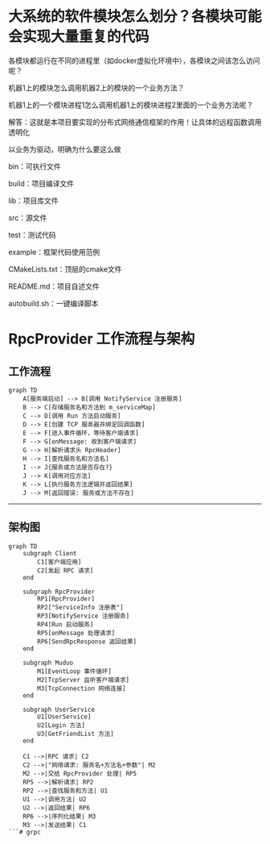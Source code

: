 # 大系统的软件模块怎么划分？各模块可能会实现大量重复的代码

各模块都运行在不同的进程里（如docker虚拟化环境中），各模块之间该怎么访问呢？

机器1上的模块怎么调用机器2上的模块的一个业务方法？

机器1上的一个模块进程1怎么调用机器1上的模块进程2里面的一个业务方法呢？

解答：这就是本项目要实现的分布式网络通信框架的作用！让具体的远程函数调用透明化


以业务为驱动，明确为什么要这么做

bin：可执行文件

build：项目编译文件

lib：项目库文件

src：源文件

test：测试代码

example：框架代码使用范例

CMakeLists.txt：顶层的cmake文件

README.md：项目自述文件

autobuild.sh：一键编译脚本


# RpcProvider 工作流程与架构

## 工作流程

```mermaid
graph TD
    A[服务端启动] --> B[调用 NotifyService 注册服务]
    B --> C[存储服务名和方法到 m_serviceMap]
    C --> D[调用 Run 方法启动服务]
    D --> E[创建 TCP 服务器并绑定回调函数]
    E --> F[进入事件循环，等待客户端请求]
    F --> G[onMessage: 收到客户端请求]
    G --> H[解析请求头 RpcHeader]
    H --> I[查找服务名和方法名]
    I --> J{服务或方法是否存在?}
    J --> K[调用对应方法]
    K --> L[执行服务方法逻辑并返回结果]
    J --> M[返回错误: 服务或方法不存在]
```

---

## 架构图

```mermaid
graph TD
    subgraph Client
        C1[客户端应用]
        C2[发起 RPC 请求]
    end

    subgraph RpcProvider
        RP1[RpcProvider]
        RP2["ServiceInfo 注册表"]
        RP3[NotifyService 注册服务]
        RP4[Run 启动服务]
        RP5[onMessage 处理请求]
        RP6[SendRpcResponse 返回结果]
    end

    subgraph Muduo
        M1[EventLoop 事件循环]
        M2[TcpServer 监听客户端请求]
        M3[TcpConnection 网络连接]
    end

    subgraph UserService
        U1[UserService]
        U2[Login 方法]
        U3[GetFriendList 方法]
    end

    C1 -->|RPC 请求| C2
    C2 -->|"网络请求: 服务名+方法名+参数"| M2
    M2 -->|交给 RpcProvider 处理| RP5
    RP5 -->|解析请求| RP2
    RP2 -->|查找服务和方法| U1
    U1 -->|调用方法| U2
    U2 -->|返回结果| RP6
    RP6 -->|序列化结果| M3
    M3 -->|发送结果| C1
```# grpc
